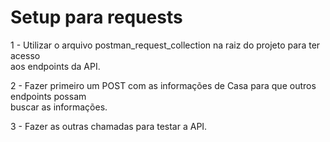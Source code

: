 <h1>Setup para requests</h1>

1 - Utilizar o arquivo postman_request_collection na raiz do projeto para ter acesso <br>
aos endpoints da API.

2 - Fazer primeiro um POST com as informações de Casa para que outros endpoints possam <br>
buscar as informações.

3 - Fazer as outras chamadas para testar a API.